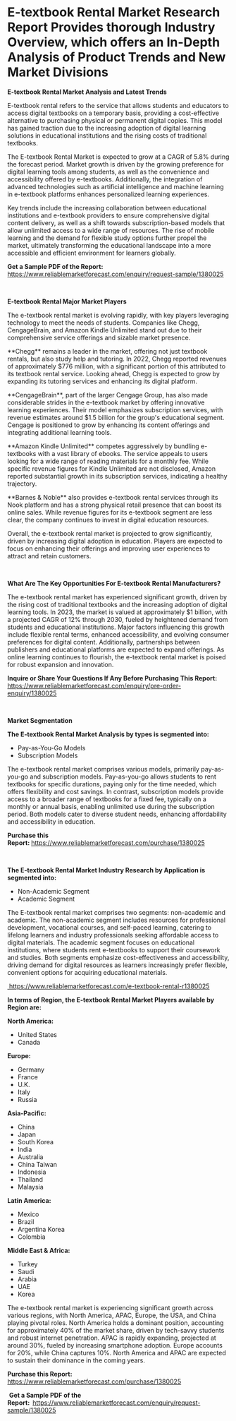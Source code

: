 <p><h1>E-textbook Rental Market Research Report Provides thorough Industry Overview, which offers an In-Depth Analysis of Product Trends and New Market Divisions</h1></p><p><strong>E-textbook Rental Market Analysis and Latest Trends</strong></p>
<p><p>E-textbook rental refers to the service that allows students and educators to access digital textbooks on a temporary basis, providing a cost-effective alternative to purchasing physical or permanent digital copies. This model has gained traction due to the increasing adoption of digital learning solutions in educational institutions and the rising costs of traditional textbooks.</p><p>The E-textbook Rental Market is expected to grow at a CAGR of 5.8% during the forecast period. Market growth is driven by the growing preference for digital learning tools among students, as well as the convenience and accessibility offered by e-textbooks. Additionally, the integration of advanced technologies such as artificial intelligence and machine learning in e-textbook platforms enhances personalized learning experiences.</p><p>Key trends include the increasing collaboration between educational institutions and e-textbook providers to ensure comprehensive digital content delivery, as well as a shift towards subscription-based models that allow unlimited access to a wide range of resources. The rise of mobile learning and the demand for flexible study options further propel the market, ultimately transforming the educational landscape into a more accessible and efficient environment for learners globally.</p></p>
<p><strong>Get a Sample PDF of the Report:&nbsp;</strong> <a href="https://www.reliablemarketforecast.com/enquiry/request-sample/1380025?utm_campaign=3730&utm_medium=2&utm_source=Github&utm_content=ia&utm_term=19042025&utm_id=e-textbook-rental">https://www.reliablemarketforecast.com/enquiry/request-sample/1380025</a></p>
<p>&nbsp;</p>
<p><strong>E-textbook Rental Major Market Players</strong></p>
<p><p>The e-textbook rental market is evolving rapidly, with key players leveraging technology to meet the needs of students. Companies like Chegg, CengageBrain, and Amazon Kindle Unlimited stand out due to their comprehensive service offerings and sizable market presence.</p><p>**Chegg** remains a leader in the market, offering not just textbook rentals, but also study help and tutoring. In 2022, Chegg reported revenues of approximately $776 million, with a significant portion of this attributed to its textbook rental service. Looking ahead, Chegg is expected to grow by expanding its tutoring services and enhancing its digital platform.</p><p>**CengageBrain**, part of the larger Cengage Group, has also made considerable strides in the e-textbook market by offering innovative learning experiences. Their model emphasizes subscription services, with revenue estimates around $1.5 billion for the group's educational segment. Cengage is positioned to grow by enhancing its content offerings and integrating additional learning tools.</p><p>**Amazon Kindle Unlimited** competes aggressively by bundling e-textbooks with a vast library of ebooks. The service appeals to users looking for a wide range of reading materials for a monthly fee. While specific revenue figures for Kindle Unlimited are not disclosed, Amazon reported substantial growth in its subscription services, indicating a healthy trajectory.</p><p>**Barnes & Noble** also provides e-textbook rental services through its Nook platform and has a strong physical retail presence that can boost its online sales. While revenue figures for its e-textbook segment are less clear, the company continues to invest in digital education resources.</p><p>Overall, the e-textbook rental market is projected to grow significantly, driven by increasing digital adoption in education. Players are expected to focus on enhancing their offerings and improving user experiences to attract and retain customers.</p></p>
<p>&nbsp;</p>
<p><strong>What Are The Key Opportunities For E-textbook Rental Manufacturers?</strong></p>
<p><p>The e-textbook rental market has experienced significant growth, driven by the rising cost of traditional textbooks and the increasing adoption of digital learning tools. In 2023, the market is valued at approximately $1 billion, with a projected CAGR of 12% through 2030, fueled by heightened demand from students and educational institutions. Major factors influencing this growth include flexible rental terms, enhanced accessibility, and evolving consumer preferences for digital content. Additionally, partnerships between publishers and educational platforms are expected to expand offerings. As online learning continues to flourish, the e-textbook rental market is poised for robust expansion and innovation.</p></p>
<p><strong>Inquire or Share Your Questions If Any Before Purchasing This Report:</strong> <a href="https://www.reliablemarketforecast.com/enquiry/pre-order-enquiry/1380025?utm_campaign=3730&utm_medium=2&utm_source=Github&utm_content=ia&utm_term=19042025&utm_id=e-textbook-rental">https://www.reliablemarketforecast.com/enquiry/pre-order-enquiry/1380025</a></p>
<p>&nbsp;</p>
<p><strong>Market Segmentation</strong></p>
<p><strong>The E-textbook Rental Market Analysis by types is segmented into:</strong></p>
<p><ul><li>Pay-as-You-Go Models</li><li>Subscription Models</li></ul></p>
<p><p>The e-textbook rental market comprises various models, primarily pay-as-you-go and subscription models. Pay-as-you-go allows students to rent textbooks for specific durations, paying only for the time needed, which offers flexibility and cost savings. In contrast, subscription models provide access to a broader range of textbooks for a fixed fee, typically on a monthly or annual basis, enabling unlimited use during the subscription period. Both models cater to diverse student needs, enhancing affordability and accessibility in education.</p></p>
<p><strong>Purchase this Report:&nbsp;</strong><a href="https://www.reliablemarketforecast.com/purchase/1380025?utm_campaign=3730&utm_medium=2&utm_source=Github&utm_content=ia&utm_term=19042025&utm_id=e-textbook-rental">https://www.reliablemarketforecast.com/purchase/1380025</a></p>
<p>&nbsp;</p>
<p><strong>The E-textbook Rental Market Industry Research by Application is segmented into:</strong></p>
<p><ul><li>Non-Academic Segment</li><li>Academic Segment</li></ul></p>
<p><p>The E-textbook rental market comprises two segments: non-academic and academic. The non-academic segment includes resources for professional development, vocational courses, and self-paced learning, catering to lifelong learners and industry professionals seeking affordable access to digital materials. The academic segment focuses on educational institutions, where students rent e-textbooks to support their coursework and studies. Both segments emphasize cost-effectiveness and accessibility, driving demand for digital resources as learners increasingly prefer flexible, convenient options for acquiring educational materials.</p></p>
<p><a href="https://www.reliablemarketforecast.com/e-textbook-rental-r1380025?utm_campaign=3730&utm_medium=2&utm_source=Github&utm_content=ia&utm_term=19042025&utm_id=e-textbook-rental">&nbsp;https://www.reliablemarketforecast.com/e-textbook-rental-r1380025</a></p>
<p><strong>In terms of Region, the E-textbook Rental Market Players available by Region are:</strong></p>
<p>
    <p> <strong> North America: </strong>
        <ul>
            <li>United States</li>
            <li>Canada</li>
        </ul>
        </p> 
    <p> <strong> Europe: </strong>
        <ul>
            <li>Germany</li>
            <li>France</li>
            <li>U.K.</li>
            <li>Italy</li>
            <li>Russia</li>
        </ul>
        </p> 
    <p> <strong> Asia-Pacific: </strong>
        <ul>
            <li>China</li>
            <li>Japan</li>
            <li>South Korea</li>
            <li>India</li>
            <li>Australia</li>
            <li>China Taiwan</li>
            <li>Indonesia</li>
            <li>Thailand</li>
            <li>Malaysia</li>
        </ul>
        </p> 
    <p> <strong> Latin America: </strong>
        <ul>
            <li>Mexico</li>
            <li>Brazil</li>
            <li>Argentina Korea</li>
            <li>Colombia</li>
        </ul>
        </p> 
    <p> <strong> Middle East & Africa: </strong>
        <ul>
            <li>Turkey</li>
            <li>Saudi</li>
            <li>Arabia</li>
            <li>UAE</li>
            <li>Korea</li>
        </ul>
    </p>
    </p>
<p><p>The e-textbook rental market is experiencing significant growth across various regions, with North America, APAC, Europe, the USA, and China playing pivotal roles. North America holds a dominant position, accounting for approximately 40% of the market share, driven by tech-savvy students and robust internet penetration. APAC is rapidly expanding, projected at around 30%, fueled by increasing smartphone adoption. Europe accounts for 20%, while China captures 10%. North America and APAC are expected to sustain their dominance in the coming years.</p></p>
<p><strong>Purchase this Report: </strong><a href="https://www.reliablemarketforecast.com/purchase/1380025?utm_campaign=3730&utm_medium=2&utm_source=Github&utm_content=ia&utm_term=19042025&utm_id=e-textbook-rental">https://www.reliablemarketforecast.com/purchase/1380025</a></p>
<p>&nbsp;<strong>Get a Sample PDF of the Report:&nbsp;&nbsp;</strong><a href="https://www.reliablemarketforecast.com/enquiry/request-sample/1380025?utm_campaign=3730&utm_medium=2&utm_source=Github&utm_content=ia&utm_term=19042025&utm_id=e-textbook-rental">https://www.reliablemarketforecast.com/enquiry/request-sample/1380025</a></p>
<p><strong></strong></p>
<p><p></p><p></p><p></p></p>
